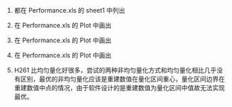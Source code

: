 1. 都在 Performance.xls 的 sheet1 中列出

2. 在 Performance.xls 的 Plot 中画出

3. 在 Performance.xls 的 Plot 中画出

4. 在 Performance.xls 的 Plot 中画出

5. H261 比均匀量化好很多，尝试的两种非均匀量化方式和均匀量化相比几乎没有区别，最优的非均匀量化应该是重建数值在量化区间重心，量化区间边界在重建数值中点的情况，由于软件设计的是重建数值为量化区间中值故无法实现最优。